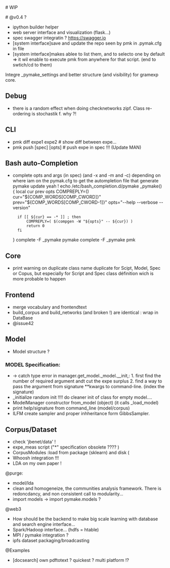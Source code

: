 # WIP


# @v0.4 ?
* ipython builder helper
* web server interface and visualization  (flask...)
* spec swagger integratin ? https://swagger.io
* [system interface]save and update the repo seen by pmk in .pymak.cfg in file
* [system interface]makes ablee to list them, and to selecto one by default => it wil enable to execute pmk from anywhere for that script. (end to swtich/cd to them)

Integre _pymake_settings and better structure (and visibility) for gramexp core.

Debug
----------
* there is a random effect when doing checknetworks zipf. Class re-ordering is stochastik f. why ?!


CLI
---
* pmk diff expe1 expe2 # show diff between expe...
* pmk push [spec] [opts] # push expe in spec !!! (Update MAN)

Bash auto-Completion
---------------
* complete opts and args (in spec) (and -x and -m and -c) depending on where iam on the pymak.cfg to get the autompletion file that generate pymake update yeah !
echo /etc/bash_completion.d/pymake
    _pymake() 
    {
        local cur prev opts
        COMPREPLY=()
        cur="${COMP_WORDS[COMP_CWORD]}"
        prev="${COMP_WORDS[COMP_CWORD-1]}"
        opts="--help --verbose --version"

        if [[ ${cur} == -* ]] ; then
            COMPREPLY=( $(compgen -W "${opts}" -- ${cur}) )
            return 0
        fi
    }
    complete -F _pymake pymake
    complete -F _pymake pmk



Core
----
* print warning on duplicate class name duplicate for Scipt, Model, Spec or Copus, but especially for Script and Spec class définition wich is more probable to happen


Frontend
--------
* merge vocabulary and frontendtext
* build_corpus and build_networks (and broken !) are identical : wrap in DataBase
* @issue42

Model
-----
* Model structure ?

### MODEL Specification:
* -> catch type error in manager.get_model._model.__init,:
        1. first find the number of required argument andt cut the expe surplus
        2. find a way to pass the argument  from signature **kwargs to command-line. (index the signature)
*  \_initialize  random init !!!! do cleaner init of class for empty model....
* ModelManager constructor from_model (object) (it calls \_load_model)
* print help/signature from command_line (model/corpus)
* ILFM create sampler and proper inhheritance form GibbsSampler.

Corpus/Dataset
--------------
* check 'jbenet/data' !
* expe_meas script ("*" specification obsolete ???? )
* CorpusModules :load from package (sklearn) and disk (
* Whoosh integration !!!
* LDA on my own paper !



@purge: 
* model/lda
* clean and homogeneize, the communities analysis framework. There is redoncdancy, and non consistent call to modularity...
* import models -> import pymake.models ?


@web3
* How should be the backend to make big scale learning with database and search engine interface...
* Spark/Hadoop interface... (hdfs = htable)
* MPI / pymake integration ?
* ipfs dataset packaging/broadcasting

@Examples
* [docsearch] own pdftotext ? quickest ? multi platform !?

